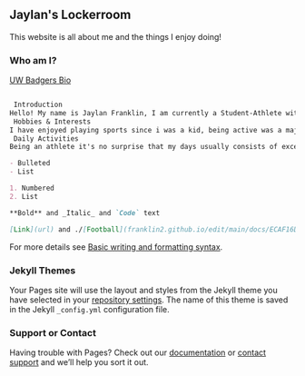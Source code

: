 ## Jaylan's Lockerroom

This website is all about me and the things I enjoy doing!



### Who am I?

[UW Badgers Bio](https://uwbadgers.com/sports/football/roster/jaylan-franklin/9637)

```markdown

 Introduction
Hello! My name is Jaylan Franklin, I am currently a Student-Athlete with the University of the Wisconsin Badgers
 Hobbies & Interests
I have enjoyed playing sports since i was a kid, being active was a major focal point in my family, it kept my 2 brothers and I out of trouble, but it also developed us to be mature and professional at a veey young age!
 Daily Activities
Being an athlete it's no surprise that my days usually consists of excercise and sweating, but one passion a lot of people may not know about my family and I is that we are avid gamers! Competition didnt end on the field and court for us, we even loved comepeting in the cyberspace as well.

- Bulleted
- List

1. Numbered
2. List

**Bold** and _Italic_ and `Code` text

[Link](url) and ./[Football](franklin2.github.io/edit/main/docs/ECAF16D6-02B8-482E-A95C-3A4F47E6B837.JPG)
```

For more details see [Basic writing and formatting syntax](https://docs.github.com/en/github/writing-on-github/getting-started-with-writing-and-formatting-on-github/basic-writing-and-formatting-syntax).

### Jekyll Themes

Your Pages site will use the layout and styles from the Jekyll theme you have selected in your [repository settings](https://github.com/Jlfranklin2/jlfranklin2.github.io/settings/pages). The name of this theme is saved in the Jekyll `_config.yml` configuration file.

### Support or Contact

Having trouble with Pages? Check out our [documentation](https://docs.github.com/categories/github-pages-basics/) or [contact support](https://support.github.com/contact) and we’ll help you sort it out.
